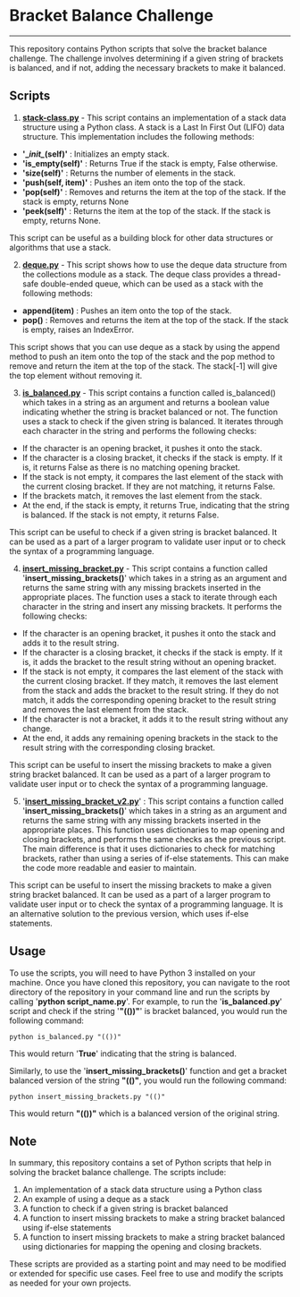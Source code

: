 # Bracket Balance Challenge

----
This repository contains Python scripts that solve the bracket balance challenge. The challenge involves determining if 
a given string of brackets is balanced, and if not, adding the necessary brackets to make it balanced.

## Scripts

1. **[stack-class.py](https://github.com/AlperHuseyn/bracket-balanced/blob/main/stack-class.py)** - This script contains an implementation of a stack data structure using a Python class.
A stack is a Last In First Out (LIFO) data structure. This implementation includes the following methods:
* **'\__init\__(self)'** : Initializes an empty stack.
* **'is_empty(self)'** : Returns True if the stack is empty, False otherwise.
* **'size(self)'** : Returns the number of elements in the stack.
* **'push(self, item)'** : Pushes an item onto the top of the stack.
* **'pop(self)'** : Removes and returns the item at the top of the stack. If the stack is empty, returns None 
* **'peek(self)'** : Returns the item at the top of the stack. If the stack is empty, returns None.

This script can be useful as a building block for other data structures or algorithms that use a stack.

2. **[deque.py](https://github.com/AlperHuseyn/bracket-balanced/blob/main/deque.py)** - This script shows how to use the deque data structure from the collections module as a stack. 
The deque class provides a thread-safe double-ended queue, which can be used as a stack with the following methods:
* **append(item)** : Pushes an item onto the top of the stack.
* **pop()** : Removes and returns the item at the top of the stack. If the stack is empty, raises an IndexError.

This script shows that you can use deque as a stack by using the append method to push an item onto the top of the 
stack and the pop method to remove and return the item at the top of the stack. The stack[-1] will give the top 
element without removing it.

3. **[is_balanced.py](https://github.com/AlperHuseyn/bracket-balanced/blob/main/is_balanced.py)** - This script contains a function called is_balanced() which takes in a string as an argument and 
returns a boolean value indicating whether the string is bracket balanced or not. The function uses a stack to check if 
the given string is balanced. It iterates through each character in the string and performs the following checks:
* If the character is an opening bracket, it pushes it onto the stack.
* If the character is a closing bracket, it checks if the stack is empty. If it is, it returns False as there is no 
matching opening bracket.
* If the stack is not empty, it compares the last element of the stack with the current closing bracket. If they are 
not matching, it returns False.
* If the brackets match, it removes the last element from the stack.
* At the end, if the stack is empty, it returns True, indicating that the string is balanced. If the stack is not empty, 
it returns False.

This script can be useful to check if a given string is bracket balanced. It can be used as a part of a larger program 
to validate user input or to check the syntax of a programming language.

4. **[insert_missing_bracket.py](https://github.com/AlperHuseyn/bracket-balanced/blob/main/insert_missing_bracket.py)** - This script contains a function called '**insert_missing_brackets()**' which takes in a 
string as an argument and returns the same string with any missing brackets inserted in the appropriate places.
The function uses a stack to iterate through each character in the string and insert any missing brackets. It performs 
the following checks:
* If the character is an opening bracket, it pushes it onto the stack and adds it to the result string.
* If the character is a closing bracket, it checks if the stack is empty. If it is, it adds the bracket to the result 
string without an opening bracket.
* If the stack is not empty, it compares the last element of the stack with the current closing bracket. If they 
match, it removes the last element from the stack and adds the bracket to the result string. If they do not match, 
it adds the corresponding opening bracket to the result string and removes the last element from the stack.
* If the character is not a bracket, it adds it to the result string without any change.
* At the end, it adds any remaining opening brackets in the stack to the result string with the corresponding 
closing bracket.

This script can be useful to insert the missing brackets to make a given string bracket balanced. It can be used as 
a part of a larger program to validate user input or to check the syntax of a programming language.

5. '**[insert_missing_bracket_v2.py](https://github.com/AlperHuseyn/bracket-balanced/blob/main/insert_missing_bracket_v2.py)**' : This script contains a function called '**insert_missing_brackets()**' which 
takes in a string as an argument and returns the same string with any missing brackets inserted in the appropriate places.
This function uses dictionaries to map opening and closing brackets, and performs the same checks as the previous script. 
The main difference is that it uses dictionaries to check for matching brackets, rather than using a series of if-else 
statements. This can make the code more readable and easier to maintain.

This script can be useful to insert the missing brackets to make a given string bracket balanced. It can be used as a 
part of a larger program to validate user input or to check the syntax of a programming language. It is an alternative 
solution to the previous version, which uses if-else statements.

## Usage

To use the scripts, you will need to have Python 3 installed on your machine. Once you have cloned this repository, 
you can navigate to the root directory of the repository in your command line and run the scripts by calling '**python 
script_name.py**'. For example, to run the '**is_balanced.py**' script and check if the string '**"(())"**' is bracket 
balanced, you would run the following command:

    python is_balanced.py "(())"

This would return '**True**' indicating that the string is balanced.

Similarly, to use the '**insert_missing_brackets()**' function and get a bracket balanced version of the string 
**"(()"**, you would run the following command:

    python insert_missing_brackets.py "(()"

This would return **"(())"** which is a balanced version of the original string.

## Note

In summary, this repository contains a set of Python scripts that help in solving the bracket balance challenge. 
The scripts include:

1. An implementation of a stack data structure using a Python class
2. An example of using a deque as a stack
3. A function to check if a given string is bracket balanced
4. A function to insert missing brackets to make a string bracket balanced using if-else statements
5. A function to insert missing brackets to make a string bracket balanced using dictionaries for mapping the 
opening and closing brackets.

These scripts are provided as a starting point and may need to be modified or extended for specific use cases. 
Feel free to use and modify the scripts as needed for your own projects.
